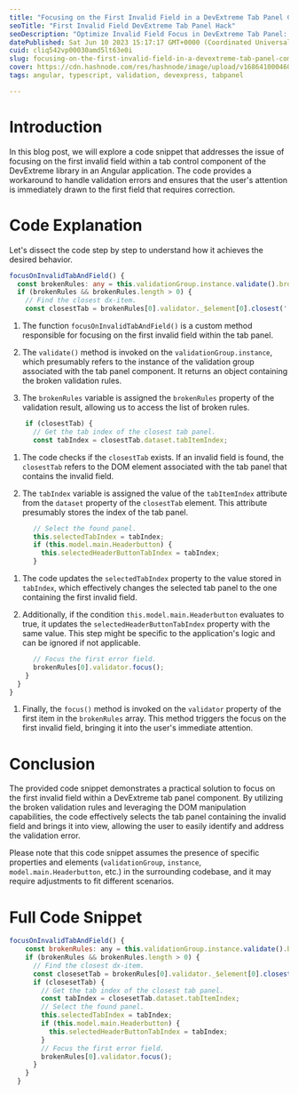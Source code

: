 ```yaml
---
title: "Focusing on the First Invalid Field in a DevExtreme Tab Panel Component: A Hack Explained"
seoTitle: "First Invalid Field DevExtreme Tab Panel Hack"
seoDescription: "Optimize Invalid Field Focus in DevExtreme Tab Panel: Angular Hack - Efficiently handle validation errors with code snippet"
datePublished: Sat Jun 10 2023 15:17:17 GMT+0000 (Coordinated Universal Time)
cuid: cliq542vp00030amd5lt63e0i
slug: focusing-on-the-first-invalid-field-in-a-devextreme-tab-panel-component-a-hack-explained
cover: https://cdn.hashnode.com/res/hashnode/image/upload/v1686410004607/a1ea4c45-d9fc-4f43-b151-63299e16e447.gif
tags: angular, typescript, validation, devexpress, tabpanel

---
```


# Introduction

In this blog post, we will explore a code snippet that addresses the issue of focusing on the first invalid field within a tab control component of the DevExtreme library in an Angular application. The code provides a workaround to handle validation errors and ensures that the user's attention is immediately drawn to the first field that requires correction.

# Code Explanation

Let's dissect the code step by step to understand how it achieves the desired behavior.

```typescript
focusOnInvalidTabAndField() {
  const brokenRules: any = this.validationGroup.instance.validate().brokenRules;
  if (brokenRules && brokenRules.length > 0) {
    // Find the closest dx-item.
    const closestTab = brokenRules[0].validator._$element[0].closest('.dx-multiview-item-content');
```

1. The function `focusOnInvalidTabAndField()` is a custom method responsible for focusing on the first invalid field within the tab panel.
    
2. The `validate()` method is invoked on the `validationGroup.instance`, which presumably refers to the instance of the validation group associated with the tab panel component. It returns an object containing the broken validation rules.
    
3. The `brokenRules` variable is assigned the `brokenRules` property of the validation result, allowing us to access the list of broken rules.
    

```typescript
    if (closestTab) {
      // Get the tab index of the closest tab panel.
      const tabIndex = closestTab.dataset.tabItemIndex;
```

1. The code checks if the `closestTab` exists. If an invalid field is found, the `closestTab` refers to the DOM element associated with the tab panel that contains the invalid field.
    
2. The `tabIndex` variable is assigned the value of the `tabItemIndex` attribute from the `dataset` property of the `closestTab` element. This attribute presumably stores the index of the tab panel.
    

```typescript
      // Select the found panel.
      this.selectedTabIndex = tabIndex;
      if (this.model.main.Headerbutton) {
        this.selectedHeaderButtonTabIndex = tabIndex;
      }
```

1. The code updates the `selectedTabIndex` property to the value stored in `tabIndex`, which effectively changes the selected tab panel to the one containing the first invalid field.
    
2. Additionally, if the condition `this.model.main.Headerbutton` evaluates to true, it updates the `selectedHeaderButtonTabIndex` property with the same value. This step might be specific to the application's logic and can be ignored if not applicable.
    

```typescript
      // Focus the first error field.
      brokenRules[0].validator.focus();
    }
  }
}
```

1. Finally, the `focus()` method is invoked on the `validator` property of the first item in the `brokenRules` array. This method triggers the focus on the first invalid field, bringing it into the user's immediate attention.
    

# Conclusion

The provided code snippet demonstrates a practical solution to focus on the first invalid field within a DevExtreme tab panel component. By utilizing the broken validation rules and leveraging the DOM manipulation capabilities, the code effectively selects the tab panel containing the invalid field and brings it into view, allowing the user to easily identify and address the validation error.

Please note that this code snippet assumes the presence of specific properties and elements (`validationGroup`, `instance`, `model.main.Headerbutton`, etc.) in the surrounding codebase, and it may require adjustments to fit different scenarios.

# Full Code Snippet

```javascript
focusOnInvalidTabAndField() {
    const brokenRules: any = this.validationGroup.instance.validate().brokenRules;
    if (brokenRules && brokenRules.length > 0) {
      // Find the closest dx-item.
      const closesetTab = brokenRules[0].validator._$element[0].closest('.dx-multiview-item-content');
      if (closesetTab) {
        // Get the tab index of the closest tab panel.
        const tabIndex = closesetTab.dataset.tabItemIndex;
        // Select the found panel.
        this.selectedTabIndex = tabIndex;
        if (this.model.main.Headerbutton) {
          this.selectedHeaderButtonTabIndex = tabIndex;
        }
        // Focus the first error field.
        brokenRules[0].validator.focus();
      }
    }
  }
```